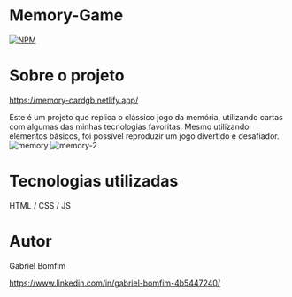 # Memory-Game
[![NPM](https://img.shields.io/npm/l/react)](https://github.com/Gbxiis/Memory-Game/blob/main/Licence) 

# Sobre o projeto

https://memory-cardgb.netlify.app/

Este é um projeto que replica o clássico jogo da memória, utilizando cartas com algumas das minhas tecnologias favoritas. Mesmo utilizando elementos básicos, foi possível reproduzir um jogo divertido e desafiador.
![memory](https://user-images.githubusercontent.com/110855086/219114739-2ba89ad0-3c7c-4fbc-bf5a-6ada9da07c89.gif)
![memory-2](https://user-images.githubusercontent.com/110855086/219114750-8487ea2b-b543-45a1-988f-6e5b80590713.gif)



# Tecnologias utilizadas
HTML / CSS / JS


# Autor

Gabriel Bomfim

https://www.linkedin.com/in/gabriel-bomfim-4b5447240/
